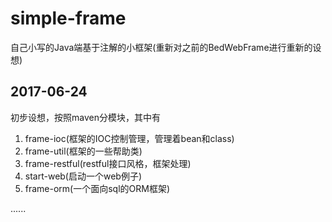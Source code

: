 # simple-frame
自己小写的Java端基于注解的小框架(重新对之前的BedWebFrame进行重新的设想)

## 2017-06-24

初步设想，按照maven分模块，其中有

1. frame-ioc(框架的IOC控制管理，管理着bean和class)
2. frame-util(框架的一些帮助类)
3. frame-restful(restful接口风格，框架处理)
4. start-web(启动一个web例子)
5. frame-orm(一个面向sql的ORM框架)

......
